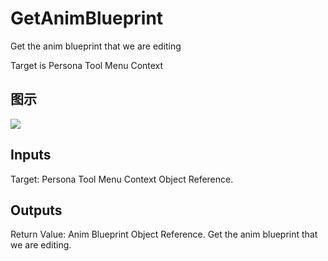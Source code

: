 # GetAnimBlueprint

Get the anim blueprint that we are editing

Target is Persona Tool Menu Context

## 图示

![]($-20221218-20201700.png)

## Inputs

Target: Persona Tool Menu Context Object Reference.  

## Outputs

Return Value: Anim Blueprint Object Reference. Get the anim blueprint that we are editing.


